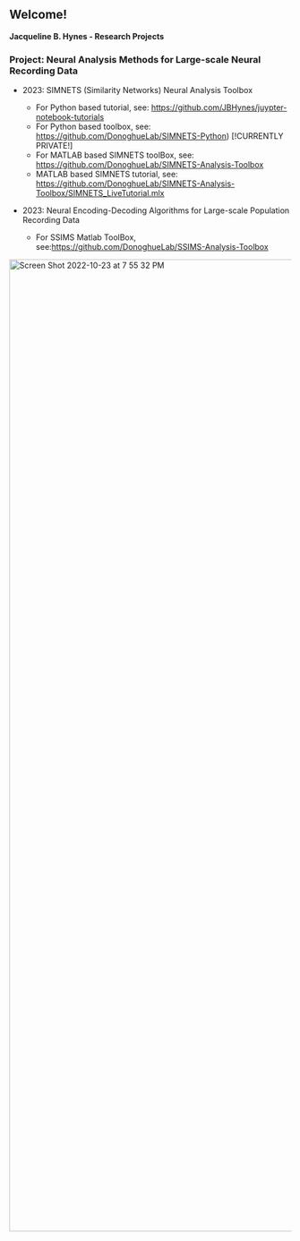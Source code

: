 ## Welcome! 
**Jacqueline B. Hynes - Research Projects**

### Project: Neural Analysis Methods for Large-scale Neural Recording Data

- 2023: SIMNETS (Similarity Networks) Neural Analysis Toolbox
  - For Python based tutorial, see: https://github.com/JBHynes/juypter-notebook-tutorials
  - For Python based toolbox, see: https://github.com/DonoghueLab/SIMNETS-Python) [!CURRENTLY PRIVATE!]
  - For MATLAB based SIMNETS toolBox, see:  https://github.com/DonoghueLab/SIMNETS-Analysis-Toolbox
  - MATLAB based SIMNETS tutorial, see:  https://github.com/DonoghueLab/SIMNETS-Analysis-Toolbox/SIMNETS_LiveTutorial.mlx

            
- 2023: Neural Encoding-Decoding Algorithms for Large-scale Population Recording Data
  - For SSIMS Matlab ToolBox, see:https://github.com/DonoghueLab/SSIMS-Analysis-Toolbox


<img width="1737" alt="Screen Shot 2022-10-23 at 7 55 32 PM" src="https://user-images.githubusercontent.com/29176759/197424575-b2c940d1-7b19-4b47-a9ef-6082f6e24fa8.png">

